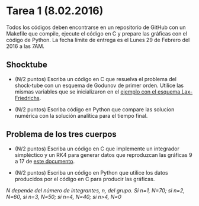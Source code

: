 # Tarea 1 (8.02.2016) 


Todos los códigos deben encontrarse en un repositorio de GitHub con un
Makefile que compile, ejecute el código en C y prepare las gráficas
con el código de Python. La fecha límite de entrega es el Lunes 29
de Febrero del 2016 a las 7AM.

## Shocktube

* (N/2 puntos) Escriba un código en C que resuelva el problema del shock-tube con
 un esquema de Godunov de primer orden. Utilice las mismas variables que
 se inicializaron en el [ejemplo con el esquema
 Lax-Friedrichs](https://github.com/ComputoCienciasUniandes/MetodosComputacionalesAvanzados/blob/master/weeks/03/code/shocktube.c).  
  
* (N/2 puntos) Escriba código en Python que compare las solucion numérica con la
 solución analítica para el tiempo final.

## Problema de los tres cuerpos

* (N/2 puntos) Escriba un código en C que implemente un integrador simpléctico y un
  RK4 para generar datos que reproduzcan las gráficas 9 a 17 de [este
  documento](http://www.oberlin.edu/math/Research/FractalsNbodyB.pdf). 

* (N/2 puntos) Escriba un código en Python que utilice los datos
  producidos por el código en C para producir las gráficas.


*N depende del número de integrantes, _n_, del grupo. Si _n_=1, N=70;
 si _n_=2, N=60, si _n_=3, N=50; si _n_=4, N=40; si _n_>4, N=0*